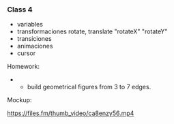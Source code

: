 ### Class 4

* variables
* transformaciones rotate, translate "rotateX" "rotateY"
* transiciones
* animaciones
* cursor

Homework:
* - build geometrical figures from 3 to 7 edges.

Mockup:

https://files.fm/thumb_video/ca8enzy56.mp4




